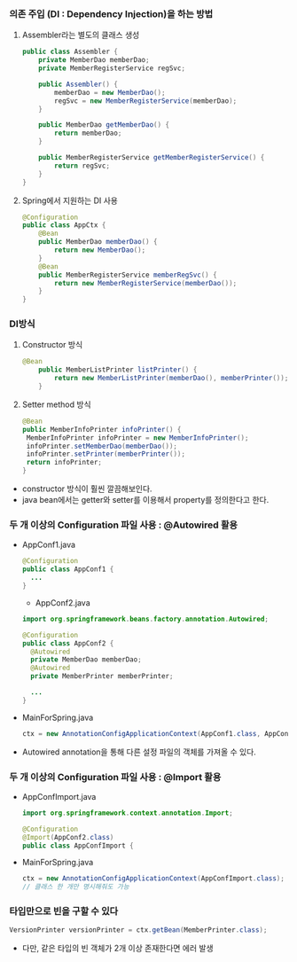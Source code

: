 ### 의존 주입 (DI : Dependency Injection)을 하는 방법

1. Assembler라는 별도의 클래스 생성

   ```java
   public class Assembler {
       private MemberDao memberDao;
       private MemberRegisterService regSvc;

       public Assembler() {
           memberDao = new MemberDao();
           regSvc = new MemberRegisterService(memberDao);
       }

       public MemberDao getMemberDao() {
           return memberDao;
       }

       public MemberRegisterService getMemberRegisterService() {
           return regSvc;
       }
   }
   ```

2. Spring에서 지원하는 DI 사용
   ```java
   @Configuration
   public class AppCtx {
       @Bean
       public MemberDao memberDao() {
           return new MemberDao();
       }
       @Bean
       public MemberRegisterService memberRegSvc() {
           return new MemberRegisterService(memberDao());
       }
   }
   ```

### DI방식

1. Constructor 방식
   ```java
   @Bean
       public MemberListPrinter listPrinter() {
           return new MemberListPrinter(memberDao(), memberPrinter());
       }
   ```
2. Setter method 방식
   ```java
   @Bean
   public MemberInfoPrinter infoPrinter() {
   	MemberInfoPrinter infoPrinter = new MemberInfoPrinter();
   	infoPrinter.setMemberDao(memberDao());
   	infoPrinter.setPrinter(memberPrinter());
   	return infoPrinter;
   }
   ```

- constructor 방식이 훨씬 깔끔해보인다.
- java bean에서는 getter와 setter를 이용해서 property를 정의한다고 한다.

### 두 개 이상의 Configuration 파일 사용 : @Autowired 활용

- AppConf1.java

  ```java
  @Configuration
  public class AppConf1 {
  	...
  }
  ```

  - AppConf2.java

  ```java
  import org.springframework.beans.factory.annotation.Autowired;

  @Configuration
  public class AppConf2 {
  	@Autowired
  	private MemberDao memberDao;
  	@Autowired
  	private MemberPrinter memberPrinter;

  	...
  }
  ```

- MainForSpring.java

  ```java
  ctx = new AnnotationConfigApplicationContext(AppConf1.class, AppConf2.class);
  ```

- Autowired annotation을 통해 다른 설정 파일의 객체를 가져올 수 있다.

### 두 개 이상의 Configuration 파일 사용 : @Import 활용

- AppConfImport.java

  ```java
  import org.springframework.context.annotation.Import;

  @Configuration
  @Import(AppConf2.class)
  public class AppConfImport {
  ```

- MainForSpring.java
  ```java
  ctx = new AnnotationConfigApplicationContext(AppConfImport.class);
  // 클래스 한 개만 명시해줘도 가능
  ```

### 타입만으로 빈을 구할 수 있다

```java
VersionPrinter versionPrinter = ctx.getBean(MemberPrinter.class);
```

- 다만, 같은 타입의 빈 객체가 2개 이상 존재한다면 에러 발생
